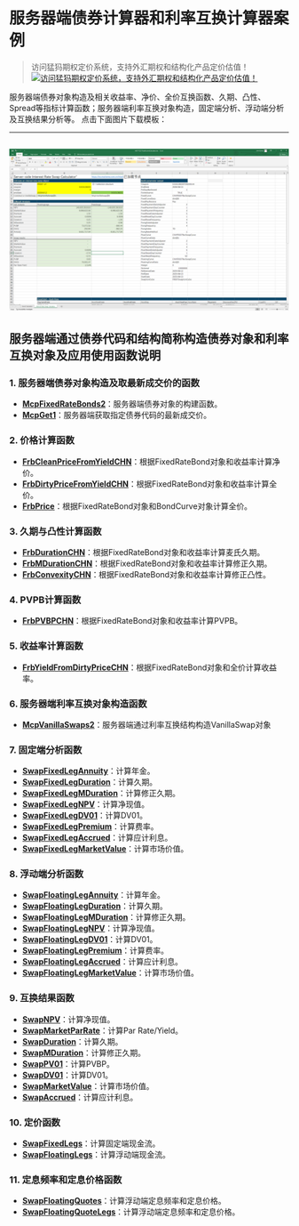 # **服务器端债券计算器和利率互换计算器案例**


> 访问猛犸期权定价系统，支持外汇期权和结构化产品定价估值！
[![访问猛犸期权定价系统，支持外汇期权和结构化产品定价估值！](../pic/mathema.png)](https://fxo.mathema.com.cn)

服务器端债券对象构造及相关收益率、净价、全价互换函数、久期、凸性、Spread等指标计算函数；服务器端利率互换对象构造，固定端分析、浮动端分析及互换结果分析等。
点击下面图片下载模板：

---
[![MCP-TC22-Fixed Income Calculator](./pic/tc22.png)](./MCP-TC22-FixedIncomeCalculator.xlsx)
---

## **服务器端通过债券代码和结构简称构造债券对象和利率互换对象及应用使用函数说明**

### **1. 服务器端债券对象构造及取最新成交价的函数**
   - **[McpFixedRateBonds2](/zh/latest/api/fixedratebond.html#excel-mcpfixedratebonds2-identifiers-settlement-date)**：服务器端债券对象的构建函数。
   - **[McpGet1](/zh/latest/api/fixedratebond.html#excel-mcpget1-identifiers-key)**：服务器端获取指定债券代码的最新成交价。

### **2. 价格计算函数**
- **[FrbCleanPriceFromYieldCHN](/zh/latest/api/fixedratebond.html#excel-frbcleanpricefromyieldchn-bond-yld-compounding-settledateadjust)**：根据FixedRateBond对象和收益率计算净价。
- **[FrbDirtyPriceFromYieldCHN](/zh/latest/api/fixedratebond.html#excel-frbdirtypricefromyieldchn-bond-yld-compounding)**：根据FixedRateBond对象和收益率计算全价。
- **[FrbPrice](/zh/latest/api/fixedratebond.html#excel-frbprice-bond-curve)**：根据FixedRateBond对象和BondCurve对象计算全价。

### **3. 久期与凸性计算函数**
- **[FrbDurationCHN](/zh/latest/api/fixedratebond.html#excel-frbdurationchn-bond-yld)**：根据FixedRateBond对象和收益率计算麦氏久期。
- **[FrbMDurationCHN](/zh/latest/api/fixedratebond.html#excel-frbmdurationchn-bond-yld)**：根据FixedRateBond对象和收益率计算修正久期。
- **[FrbConvexityCHN](/zh/latest/api/fixedratebond.html#excel-frbconvexitychn-bond-yld)**：根据FixedRateBond对象和收益率计算修正凸性。

### **4. PVPB计算函数**
- **[FrbPVBPCHN](/zh/latest/api/fixedratebond.html#excel-frbpvbpchn-bond-yld)**：根据FixedRateBond对象和收益率计算PVPB。

### **5. 收益率计算函数**
- **[FrbYieldFromDirtyPriceCHN](/zh/latest/api/fixedratebond.html#excel-frbyieldfromdirtypricechn-bond-dirtyprice-compounding)**：根据FixedRateBond对象和全价计算收益率。

### **6. 服务器端利率互换对象构造函数**
   - **[McpVanillaSwaps2](/zh/latest/api/vanillaswap.html#excel-mcpvanillaswaps2-identifiers-enddate-swaprate-point)**：服务器端通过利率互换结构构造VanillaSwap对象

### **7. 固定端分析函数**
- **[SwapFixedLegAnnuity](/zh/latest/api/vanillaswap.html#excel-swapfixedlegannuity-vanillaswap)**：计算年金。
- **[SwapFixedLegDuration](/zh/latest/api/vanillaswap.html#excel-swapfixedlegduration-vanillaswap)**：计算久期。
- **[SwapFixedLegMDuration](/zh/latest/api/vanillaswap.html#excel-swapfixedlegmduration-vanillaswap)**：计算修正久期。
- **[SwapFixedLegNPV](/zh/latest/api/vanillaswap.html#excel-swapfixedlegnpv-vanillaswap)**：计算净现值。
- **[SwapFixedLegDV01](/zh/latest/api/vanillaswap.html#excel-swapfixedlegdv01-vanillaswap)**：计算DV01。
- **[SwapFixedLegPremium](/zh/latest/api/vanillaswap.html#excel-swapfixedlegpremium-vanillaswap)**：计算费率。
- **[SwapFixedLegAccrued](/zh/latest/api/vanillaswap.html#excel-swapfixedlegaccrued-vanillaswap)**：计算应计利息。
- **[SwapFixedLegMarketValue](/zh/latest/api/vanillaswap.html#excel-swapfixedlegmarketvalue-vanillaswap)**：计算市场价值。

### **8. 浮动端分析函数**
- **[SwapFloatingLegAnnuity](/zh/latest/api/vanillaswap.html#excel-swapfloatinglegannuity-vanillaswap)**：计算年金。
- **[SwapFloatingLegDuration](/zh/latest/api/vanillaswap.html#excel-swapfloatinglegduration-vanillaswap)**：计算久期。
- **[SwapFloatingLegMDuration](/zh/latest/api/vanillaswap.html#excel-swapfloatinglegmduration-vanillaswap)**：计算修正久期。
- **[SwapFloatingLegNPV](/zh/latest/api/vanillaswap.html#excel-swapfloatinglegnpv-vanillaswap)**：计算净现值。
- **[SwapFloatingLegDV01](/zh/latest/api/vanillaswap.html#excel-swapfloatinglegdv01-vanillaswap)**：计算DV01。
- **[SwapFloatingLegPremium](/zh/latest/api/vanillaswap.html#excel-swapfloatinglegpremium-vanillaswap)**：计算费率。
- **[SwapFloatingLegAccrued](/zh/latest/api/vanillaswap.html#excel-swapfloatinglegaccrued-vanillaswap)**：计算应计利息。
- **[SwapFloatingLegMarketValue](/zh/latest/api/vanillaswap.html#excel-swapfloatinglegmarketvalue-vanillaswap)**：计算市场价值。

### **9. 互换结果函数**
- **[SwapNPV](/zh/latest/api/vanillaswap.html#excel-swapnpv-vanillaswap)**：计算净现值。
- **[SwapMarketParRate](/zh/latest/api/vanillaswap.html#excel-swapmarketparrate-vanillaswap)**：计算Par Rate/Yield。
- **[SwapDuration](/zh/latest/api/vanillaswap.html#excel-swapduration-vanillaswap)**：计算久期。
- **[SwapMDuration](/zh/latest/api/vanillaswap.html#excel-swapmduration-vanillaswap)**：计算修正久期。
- **[SwapPV01](/zh/latest/api/vanillaswap.html#excel-swappv01-vanillaswap)**：计算PVBP。
- **[SwapDV01](/zh/latest/api/vanillaswap.html#excel-swapdv01-vanillaswap)**：计算DV01。
- **[SwapMarketValue](/zh/latest/api/vanillaswap.html#excel-swapmarketvalue-vanillaswap)**：计算市场价值。
- **[SwapAccrued](/zh/latest/api/vanillaswap.html#excel-swapaccrued-vanillaswap)**：计算应计利息。

### **10. 定价函数**
- **[SwapFixedLegs](/zh/latest/api/vanillaswap.html#excel-swapfixedlegs-vanillaswap-fields)**：计算固定端现金流。
- **[SwapFloatingLegs](/zh/latest/api/vanillaswap.html#excel-swapfloatinglegs-vanillaswap-fields)**：计算浮动端现金流。

### **11. 定息频率和定息价格函数**
- **[SwapFloatingQuotes](/zh/latest/api/vanillaswap.html#excel-swapfloatingquotes-vanillaswap-fields)**：计算浮动端定息频率和定息价格。
- **[SwapFloatingQuoteLegs](/zh/latest/api/vanillaswap.html#excel-swapfloatingquotelegs-vanillaswap-fields)**：计算浮动端定息频率和定息价格。

  
